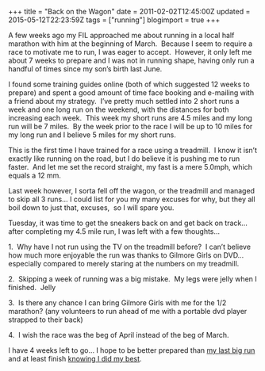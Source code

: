 +++
title = "Back on the Wagon"
date = 2011-02-02T12:45:00Z
updated = 2015-05-12T22:23:59Z
tags = ["running"]
blogimport = true 
+++

A few weeks ago my FIL approached me about running in a local half marathon with him at the beginning of March.&#160; Because I seem to require a race to motivate me to run, I was eager to accept.&#160; However, it only left me about 7 weeks to prepare and I was not in running shape, having only run a handful of times since my son’s birth last June.&#160; 

I found some training guides online (both of which suggested 12 weeks to prepare) and spent a good amount of time face booking and e-mailing with a friend about my strategy.&#160; I’ve pretty much settled into 2 short runs a week and one long run on the weekend, with the distances for both increasing each week.&#160; This week my short runs are 4.5 miles and my long run will be 7 miles.&#160; By the week prior to the race I will be up to 10 miles for my long run and I believe 5 miles for my short runs.&#160;&#160; 

This is the first time I have trained for a race using a treadmill.&#160; I know it isn’t exactly like running on the road, but I do believe it is pushing me to run faster.&#160; And let me set the record straight, my fast is a mere 5.0mph, which equals a 12 mm.&#160; 

Last week however, I sorta fell off the wagon, or the treadmill and managed to skip all 3 runs… I could list for you my many excuses for why, but they all boil down to just that, excuses,&#160; so I will spare you. 

Tuesday, it was time to get the sneakers back on and get back on track… after completing my 4.5 mile run, I was left with a few thoughts…

1.&#160; Why have I not run using the TV on the treadmill before?&#160; I can’t believe how much more enjoyable the run was thanks to Gilmore Girls on DVD…especially compared to merely staring at the numbers on my treadmill.&#160; 

2.&#160; Skipping a week of running was a big mistake.&#160; My legs were jelly when I finished.&#160; Jelly

3.&#160; Is there any chance I can bring Gilmore Girls with me for the 1/2 marathon? (any volunteers to run ahead of me with a portable dvd player strapped to their back)&#160; 

4.&#160; I wish the race was the beg of April instead of the beg of March.

I have 4 weeks left to go… I hope to be better prepared than [my last big run](http://lifeatthecircus.com/2009/08/30/this-sounded-like-a-good-idea-3-months-ago/) and at least finish [knowing I did my best](http://lifeatthecircus.com/2009/09/04/weekend-thoughts-im-a-survivor/). 
